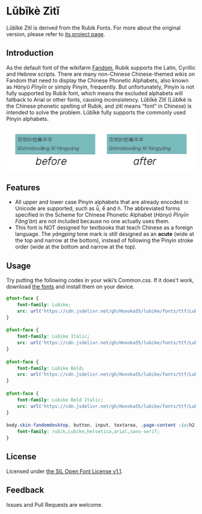 # Lǔbǐkè Zìtǐ

Lǔbǐkè Zìtǐ is derived from the Rubik Fonts. For more about the original version, please refer to [its project page](https://github.com/googlefonts/rubik).

## Introduction
As the default font of the wikifarm [Fandom](https://www.fandom.com/), Rubik supports the Latin, Cyrillic and Hebrew scripts. There are many non-Chinese Chinese-themed wikis on Fandom that need to display the Chinese Phonetic Alphabets, also known as *Hànyǔ Pīnyīn* or simply Pinyin, frequently. But unfortunately, Pinyin is not fully supported by Rubik font, which means the excluded alphabets will fallback to Arial or other fonts, causing inconsistency. Lǔbǐkè Zìtǐ (Lǔbǐkè is the Chinese phonetic spelling of Rubik, and zìtǐ means “font” in Chinese) is intended to solve the problem. Lǔbǐkè fully supports the commonly used Pinyin alphabets.

![Comparison before and after applying Lǔbǐkè Zìtǐ](https://github.com/Honoka55/lubike/blob/main/res/cmpr.png)

## Features
- All upper and lower case Pinyin alphabets that are already encoded in Unicode are supported, such as ǚ, ế and ǹ. The abbreviated forms specified in the Scheme for Chinese Phonetic Alphabet (*Hànyǔ Pīnyīn Fāng’àn*) are not included because no one actually uses them.
- This font is NOT designed for textbooks that teach Chinese as a foreign language. The *yángpíng* tone mark is still designed as an **acute** (wide at the top and narrow at the bottom), instead of following the Pinyin stroke order (wide at the bottom and narrow at the top).

## Usage
Try putting the following codes in your wiki’s Common.css. If it does’t work, download [the fonts](https://github.com/Honoka55/lubike/tree/main/fonts/ttf) and install them on your device.
``` css
@font-face {
    font-family: Lubike;
    src: url('https://cdn.jsdelivr.net/gh/Honoka55/lubike/fonts/ttf/Lubike-Regular.ttf');
}

@font-face {
    font-family: Lubike Italic;
    src: url('https://cdn.jsdelivr.net/gh/Honoka55/lubike/fonts/ttf/Lubike-Italic.ttf');
}

@font-face {
    font-family: Lubike Bold;
    src: url('https://cdn.jsdelivr.net/gh/Honoka55/lubike/fonts/ttf/Lubike-Bold.ttf');
}

@font-face {
    font-family: Lubike Bold Italic;
    src: url('https://cdn.jsdelivr.net/gh/Honoka55/lubike/fonts/ttf/Lubike-BoldItalic.ttf');
}

body.skin-fandomdesktop, button, input, textarea, .page-content :is(h2, h3, h4, h5, h6) .mw-headline, .fandom-community-header__community-name, h1#firstHeading {
	font-family: rubik,Lubike,helvetica,arial,sans-serif;
}
```
## License
Licensed under [the SIL Open Font License v1.1](https://github.com/Honoka55/QinglyuWuchenxian/blob/main/OFL.txt).

## Feedback
Issues and Pull Requests are welcome.
